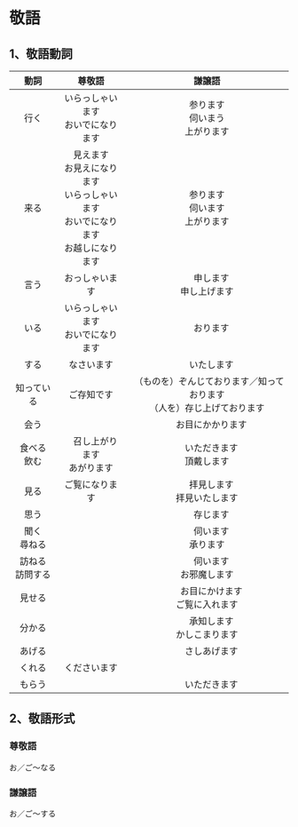 # 敬語

## 1、敬語動詞
| 動詞        | 尊敬語           | 謙譲語  |
|:-------------:|:-------------:| :-----:|
| 行く | いらっしゃいます<br>おいでになります | 参ります<br>伺いまう<br>上がります |
| 来る | 見えます<br>お見えになります<br>いらっしゃいます<br>おいでになります<br>お越しになります<br>| 参ります<br>伺います<br>上がります |
| 言う | おっしゃいます |　申します<br>申し上げます　|
| いる | いらっしゃいます<br>おいでになります |　おります　|
| する | なさいます |　いたします　|
| 知っている | ご存知です |　（ものを）ぞんじております／知っております<br>（人を）存じ上げております　|
| 会う | 　　 |　お目にかかります　|
| 食べる<br>飲む |　召し上がります<br>あがります　|　いただきます<br>頂戴します　|
| 見る | ご覧になります |　拝見します<br>拝見いたします　|
| 思う | 　 |　存じます　|
| 聞く<br>尋ねる | 　 |　伺います<br>承ります　|
| 訪ねる<br>訪問する　| 　 |　伺います<br>お邪魔します　|
| 見せる　| 　 |　お目にかけます<br>ご覧に入れます　|
| 分かる　| 　 |　承知します<br>かしこまります　|
| あげる　| 　 |　さしあげます　|
| くれる　| くださいます　|　　　|
| もらう　| 　　|　いただきます　|

## 2、敬語形式
### 尊敬語
お／ご～なる

### 謙譲語
お／ご～する